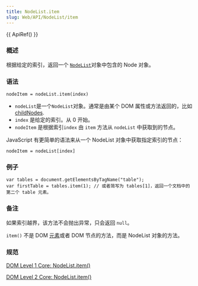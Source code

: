 ```yaml
---
title: NodeList.item
slug: Web/API/NodeList/item
---
```


{{ ApiRef() }}

### 概述

根据给定的索引，返回一个 [`NodeList`](https://www.w3.org/TR/DOM-Level-2-Core/core.html#ID-536297177)对象中包含的 Node 对象。

### 语法

```plain
nodeItem = nodeList.item(index)
```

- `nodeList`是一个`NodeList`对象。通常是由某个 DOM 属性或方法返回的，比如[childNodes](/zh-CN/DOM/Node.childNodes).
- `index` 是给定的索引。从 0 开始。
- `nodeItem` 是根据索引`index` 由 `item` 方法从 `nodeList` 中获取到的节点。

JavaScript 有更简单的语法来从一个 NodeList 对象中获取指定索引的节点：

```plain
nodeItem = nodeList[index]
```

### 例子

```plain
var tables = document.getElementsByTagName("table");
var firstTable = tables.item(1); // 或者简写为 tables[1]，返回一个文档中的第二个 table 元素。
```

### 备注

如果索引越界，该方法不会抛出异常，只会返回 `null`。

`item()` 不是 DOM [元素](/zh-CN/DOM/element)或者 DOM 节点的方法，而是 NodeList 对象的方法。

### 规范

[DOM Level 1 Core: NodeList.item()](https://www.w3.org/TR/REC-DOM-Level-1/level-one-core.html#method-item)

[DOM Level 2 Core: NodeList.item()](https://www.w3.org/TR/DOM-Level-2-Core/core.html#ID-844377136)
